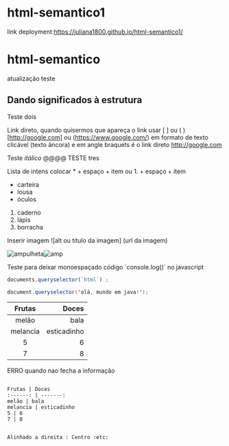# html-semantico1
link deployment:https://juliana1800.github.io/html-semantico1/
# html-semantico 

atualização teste

## Dando significados à estrutura

Teste dois

Link direto, quando quisermos que apareça o link usar [
] ou ( ) [http://google.com] ou (https://www.google.com/) em formato de texto clicável (texto âncora) e em angle braquets é o link direto <http://google.com>

Teste *itálico* @@@@ TESTE tres

Lista de intens colocar * + espaço + item ou 1. + espaço + item
* carteira          
* lousa              
* óculos

1. caderno
2. lápis
3. borracha

Inserir imagem ![alt ou título da imagem] (url da imagem)

![ampulheta](https://img.freepik.com/fotos-gratis/uma-ampulheta-com-areia-no-meio-e-a-palavra-areia-nela_123827-23414.jpg?w=1380&t=st=1692789691~exp=1692790291~hmac=a0fd70d81a5d464cfa569d68c9d8fe9c4e355aad81ca32420179b03670d7485f)![amp](https://img.freepik.com/fotos-premium/uma-ampulheta-tem-uma-ampulheta-com-o-tempo-de-3-45_862682-13.jpg?w=826)

Teste para deixar monoespaçado  código 
`console.log()´ no javascript

```js
documents.queryselector(`html`) ;
```

```java
document.queryselector('olá, mundo em java!');
```

Frutas | Doces
:------: | -------: 
melão | bala
melancia | esticadinho
5 | 6 
7 | 8

ERRO quando nao fecha a informação
~~~~java~~~~~

Frutas | Doces
:------: | -------: 
melão | bala
melancia | esticadinho
5 | 6 
7 | 8


Alinhado a direita : Centro :etc:
